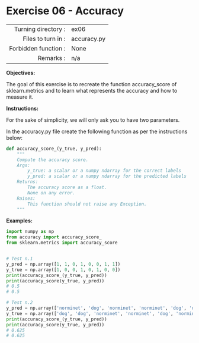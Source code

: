  # Exercise 06 - Accuracy

|                         |                         |
| -----------------------:| ----------------------- |
|   Turning directory :   |  ex06                   |
|   Files to turn in :    |  accuracy.py            |
|   Forbidden function :  |  None                   |
|   Remarks :             |  n/a                    |

**Objectives:**

The goal of this exercise is to recreate the function accuracy_score of sklearn.metrics and to learn what represents the accuracy and how to measure it.

**Instructions:**

For the sake of simplicity, we will only ask you to have two parameters.

In the accuracy.py file create the following function as per the instructions below:
```python
def accuracy_score_(y_true, y_pred):
    """
    Compute the accuracy score.
    Args:
        y_true: a scalar or a numpy ndarray for the correct labels
        y_pred: a scalar or a numpy ndarray for the predicted labels
    Returns: 
        The accuracy score as a float.
        None on any error.
    Raises:
        This function should not raise any Exception.
    """
```

**Examples:**
```python
import numpy as np
from accuracy import accuracy_score_
from sklearn.metrics import accuracy_score   


# Test n.1
y_pred = np.array([1, 1, 0, 1, 0, 0, 1, 1])
y_true = np.array([1, 0, 0, 1, 0, 1, 0, 0])
print(accuracy_score_(y_true, y_pred))
print(accuracy_score(y_true, y_pred))
# 0.5
# 0.5

# Test n.2
y_pred = np.array(['norminet', 'dog', 'norminet', 'norminet', 'dog', 'dog', 'dog', 'dog'])
y_true = np.array(['dog', 'dog', 'norminet', 'norminet', 'dog', 'norminet', 'dog', 'norminet'])
print(accuracy_score_(y_true, y_pred))
print(accuracy_score(y_true, y_pred))
# 0.625
# 0.625
```
